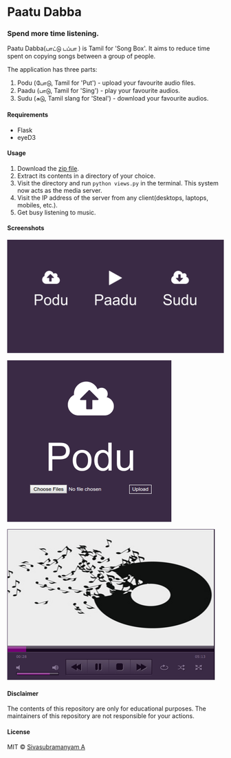 # Paatu Dabba
### Spend more time listening.

Paatu Dabba(பாட்டு டப்பா ) is Tamil for 'Song Box'. It aims to reduce time spent on copying songs between a group of people.

The application has three parts:

1) Podu (போடு, Tamil for 'Put') - upload your favourite audio files. 
2) Paadu (பாடு, Tamil for 'Sing') - play your favourite audios.
3) Sudu (சுடு, Tamil slang for 'Steal') - download your favourite audios.

#### Requirements

* Flask
* eyeD3

#### Usage

1. Download the [zip file](https://github.com/astronomersiva/Paatu-Dabba/archive/master.zip).
2. Extract its contents in a directory of your choice.
3. Visit the directory and run `python views.py` in the terminal. This system now acts as the media server.
4. Visit the IP address of the server from any client(desktops, laptops, mobiles, etc.).
5. Get busy listening to music.

#### Screenshots

![Home Page](screenshots/index.png)

![Podu](screenshots/upload.png)

![Paadu](screenshots/playing.png)

#### Disclaimer

The contents of this repository are only for educational purposes. The maintainers of this repository are not responsible for your actions.

#### License

MIT © [Sivasubramanyam A](http://sivasubramanyam.me)